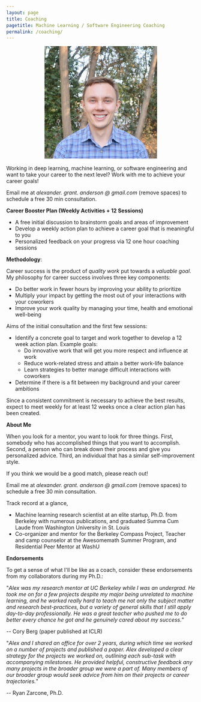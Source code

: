 ```yaml
---
layout: page
title: Coaching
pagetitle: Machine Learning / Software Engineering Coaching
permalink: /coaching/
---
```


<p align="center">
<img src="/static/img/face_small.jpg" alt="alt text" width="300" height="300">
</p>

Working in deep learning, machine learning, or software engineering and want to take your career to the next level?
Work with me to achieve your career goals!

Email me at *alexander. grant. anderson @ gmail.com* (remove spaces) to schedule a free 30 min consultation.

<!-- ![GitHub Logo](/static/img/face_small.jpg | width=100) -->

**Career Booster Plan (Weekly Activities + 12 Sessions)**
- A free initial discussion to brainstorm goals and areas of improvement
- Develop a weekly action plan to achieve a career goal that is meaningful to
  you
- Personalized feedback on your progress via 12 one hour coaching sessions


**Methodology**:

<!-- I'll send you my proprietary assessment to identify potential areas to work on. -->
Career success is the product of *quality work* put towards a *valuable goal*.
My philosophy for career success involves three key components:

- Do better work in fewer hours by improving your ability to prioritize
- Multiply your impact by getting the most out of your interactions with your coworkers
- Improve your work quality by managing your time, health and emotional well-being

Aims of the initial consultation and the first few sessions:
- Identify a concrete goal to target and work together to develop a 12 week
  action plan. Example goals:
    - Do innovative work that will get you more respect and influence at work
    - Reduce work-related stress and attain a better work-life balance
    - Learn strategies to better manage difficult interactions with coworkers
- Determine if there is a fit between my background and your career ambitions


Since a consistent commitment is necessary to achieve the best results, expect to meet weekly for
at least 12 weeks once a clear action plan has been created.

**About Me**

When you look for a mentor, you want to look for three things. First,
somebody who has accomplished things that you want to accomplish. Second,
a person who can break down their process and give you personalized advice.
Third, an individual that has a similar self-improvement style.

If you think we would be a good match, please reach out!

Email me at *alexander. grant. anderson @ gmail.com* (remove spaces) to schedule a free 30 min consultation.


Track record at a glance,
- Machine learning research scientist at an elite startup, Ph.D. from Berkeley
  with numerous publications, and graduated Summa Cum Laude from Washington
  University in St. Louis
- Co-organizer and mentor for the Berkeley Compass Project, Teacher and camp
  counselor at the Awesomemath Summer Program, and Residential Peer Mentor at
  WashU

**Endorsements**

To get a sense of what I'll be like as a coach, consider these endorsements
from my collaborators during my Ph.D.:

"*Alex was my research mentor at UC Berkeley while I was an undergrad. He took
me on for a few projects despite my major being unrelated to machine learning,
and he worked really hard to teach me not only the subject matter and research
best-practices, but a variety of general skills that I still apply day-to-day
professionally. He was a great teacher who pushed me to do better every chance
he got and he genuinely cared about my success.*"

-- Cory Berg  (paper published at ICLR)


"*Alex and I shared an office for over 2 years, during which time we worked on a
number of projects and published a paper.
Alex developed a clear strategy for the projects we worked on, outlining each
sub-task with accompanying milestones.
He provided helpful, constructive feedback any many projects in the broader
group we were a part of.
Many members of our broader group would seek advice from him on their projects
or career trajectories.*"

-- Ryan Zarcone, Ph.D.
